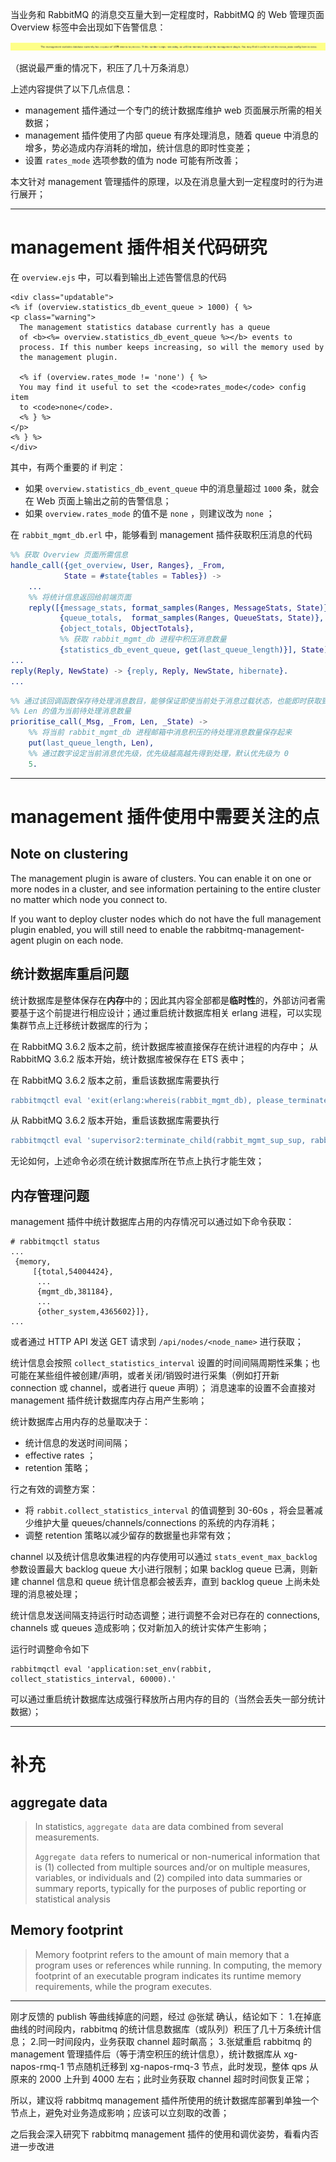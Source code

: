 

当业务和 RabbitMQ 的消息交互量大到一定程度时，RabbitMQ 的 Web 管理页面 Overview 标签中会出现如下告警信息：

![RabbitMQ management 插件告警](https://raw.githubusercontent.com/moooofly/ImageCache/master/Pictures/managerment%20statistics%20database%20%E8%BF%87%E8%BD%BD%E9%97%AE%E9%A2%98.png "RabbitMQ management 插件告警")

（据说最严重的情况下，积压了几十万条消息）

上述内容提供了以下几点信息：
- management 插件通过一个专门的统计数据库维护 web 页面展示所需的相关数据；
- management 插件使用了内部 queue 有序处理消息，随着 queue 中消息的增多，势必造成内存消耗的增加，统计信息的即时性变差；
- 设置 `rates_mode` 选项参数的值为 node 可能有所改善；


本文针对 management 管理插件的原理，以及在消息量大到一定程度时的行为进行展开；

----------

# management 插件相关代码研究

在 `overview.ejs` 中，可以看到输出上述告警信息的代码

```ejs
<div class="updatable">
<% if (overview.statistics_db_event_queue > 1000) { %>
<p class="warning">
  The management statistics database currently has a queue
  of <b><%= overview.statistics_db_event_queue %></b> events to
  process. If this number keeps increasing, so will the memory used by
  the management plugin.

  <% if (overview.rates_mode != 'none') { %>
  You may find it useful to set the <code>rates_mode</code> config item
  to <code>none</code>.
  <% } %>
</p>
<% } %>
</div>
```
其中，有两个重要的 if 判定：
- 如果 `overview.statistics_db_event_queue` 中的消息量超过 `1000` 条，就会在 Web 页面上输出之前的告警信息；
- 如果 `overview.rates_mode` 的值不是 `none` ，则建议改为 `none` ；


在 `rabbit_mgmt_db.erl` 中，能够看到 management 插件获取积压消息的代码

```erlang
%% 获取 Overview 页面所需信息       
handle_call({get_overview, User, Ranges}, _From,
            State = #state{tables = Tables}) ->
    ...
    %% 将统计信息返回给前端页面
    reply([{message_stats, format_samples(Ranges, MessageStats, State)},
           {queue_totals,  format_samples(Ranges, QueueStats, State)},
           {object_totals, ObjectTotals},
           %% 获取 rabbit_mgmt_db 进程中积压消息数量
           {statistics_db_event_queue, get(last_queue_length)}], State);
...
reply(Reply, NewState) -> {reply, Reply, NewState, hibernate}.
...
```

```erlang
%% 通过该回调函数保存待处理消息数目，能够保证即使当前处于消息过载状态，也能即时获取到数值；
%% Len 的值为当前待处理消息数量
prioritise_call(_Msg, _From, Len, _State) ->
    %% 将当前 rabbit_mgmt_db 进程邮箱中消息积压的待处理消息数量保存起来
    put(last_queue_length, Len),
    %% 通过数字设定当前消息优先级，优先级越高越先得到处理，默认优先级为 0
    5.
```

----------

# management 插件使用中需要关注的点


## Note on clustering

The management plugin is aware of clusters. You can enable it on one or more nodes in a cluster, and see information pertaining to the entire cluster no matter which node you connect to.

If you want to deploy cluster nodes which do not have the full management plugin enabled, you will still need to enable the rabbitmq-management-agent plugin on each node.


## 统计数据库重启问题

统计数据库是整体保存在**内存**中的；因此其内容全部都是**临时性**的，外部访问者需要基于这个前提进行相应设计；通过重启统计数据库相关 erlang 进程，可以实现集群节点上迁移统计数据库的行为；

在 RabbitMQ 3.6.2 版本之前，统计数据库被直接保存在统计进程的内存中；
从 RabbitMQ 3.6.2 版本开始，统计数据库被保存在 ETS 表中；

在 RabbitMQ 3.6.2 版本之前，重启该数据库需要执行

```erlang
rabbitmqctl eval 'exit(erlang:whereis(rabbit_mgmt_db), please_terminate).'
```

从 RabbitMQ 3.6.2 版本开始，重启该数据库需要执行

```erlang
rabbitmqctl eval 'supervisor2:terminate_child(rabbit_mgmt_sup_sup, rabbit_mgmt_sup), rabbit_mgmt_sup_sup:start_child().'
```

无论如何，上述命令必须在统计数据库所在节点上执行才能生效；


## 内存管理问题

management 插件中统计数据库占用的内存情况可以通过如下命令获取：

```shell
# rabbitmqctl status
...
 {memory,
     [{total,54004424},
      ...
      {mgmt_db,381184},
      ...
      {other_system,4365602}]},
...
```

或者通过 HTTP API 发送 GET 请求到 `/api/nodes/<node_name>` 进行获取；

统计信息会按照 `collect_statistics_interval` 设置的时间间隔周期性采集；也可能在某些组件被创建/声明，或者关闭/销毁时进行采集（例如打开新 connection 或 channel，或者进行 queue 声明）；
消息速率的设置不会直接对 management 插件统计数据库内存占用产生影响；

统计数据库占用内存的总量取决于：
- 统计信息的发送时间间隔；
- effective rates ；
- retention 策略；

行之有效的调整方案：
- 将 `rabbit.collect_statistics_interval` 的值调整到 30-60s ，将会显著减少维护大量 queues/channels/connections 的系统的内存消耗；
- 调整 retention 策略以减少留存的数据量也非常有效；

channel 以及统计信息收集进程的内存使用可以通过 `stats_event_max_backlog` 参数设置最大 backlog queue 大小进行限制；如果 backlog queue 已满，则新建 channel 信息和 queue 统计信息都会被丢弃，直到 backlog queue 上尚未处理的消息被处理；

统计信息发送间隔支持运行时动态调整；进行调整不会对已存在的 connections, channels 或 queues 造成影响；仅对新加入的统计实体产生影响；

运行时调整命令如下
```shell
rabbitmqctl eval 'application:set_env(rabbit, collect_statistics_interval, 60000).'
```

可以通过重启统计数据库达成强行释放所占用内存的目的（当然会丢失一部分统计数据）；


----------


# 补充

## aggregate data

> In statistics, `aggregate data` are data combined from several measurements.
> 
> `Aggregate data` refers to numerical or non-numerical information that is (1) collected from multiple sources and/or on multiple measures, variables, or individuals and (2) compiled into data summaries or summary reports, typically for the purposes of public reporting or statistical analysis
> 

## Memory footprint

> Memory footprint refers to the amount of main memory that a program uses or references while running.
> In computing, the memory footprint of an executable program indicates its runtime memory requirements, while the program executes. 


----------


刚才反馈的 publish 等曲线掉底的问题，经过 @张斌 确认，结论如下：
1.在掉底曲线的时间段内，rabbitmq 的统计信息数据库（或队列）积压了几十万条统计信息；
2.同一时间段内，业务获取 channel 超时飙高；
3.张斌重启 rabbitmq 的 management 管理插件后（等于清空积压的统计信息），统计数据库从 xg-napos-rmq-1 节点随机迁移到 xg-napos-rmq-3 节点，此时发现，整体 qps 从原来的 2000 上升到 4000 左右；此时业务获取 channel 超时时间恢复正常；


所以，建议将 rabbitmq management 插件所使用的统计数据库部署到单独一个节点上，避免对业务造成影响；应该可以立刻取的改善；


之后我会深入研究下 rabbitmq management 插件的使用和调优姿势，看看内否进一步改进
